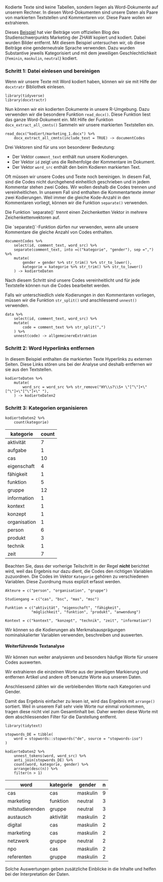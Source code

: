 Kodierte Texte sind keine Tabellen, sondern liegen als Word-Dokumente auf unserem Rechner. In diesen Word-Dokumenten sind unsere Daten als Paare von markierten Textstellen und Kommentaren vor. Diese Paare wollen wir extrahieren.

Dieses [Beispiel](https://moodle.zhaw.ch/mod/resource/view.php?id=703515) hat vier Beiträge vom offiziellen Blog des Studienschwerpunkts Marketing der ZHAW kopiert und kodiert. Dabei wurden Bilder entfernt. Mit diesem Beispiel untersuchen wir, ob diese Beiträge eine genderneutrale Sprache verwenden. Dazu wurden Substantive jeweils Kategorisiert und mit dem jeweiligen Geschlechtlichkeit (`feminin`, `maskulin`, `neutral`) kodiert. 

### Schritt 1: Datei einlesen und bereinigen

Wenn wir unsere Texte mit Word kodiert haben, können wir sie mit Hilfe der `docxtratr` Bibliothek einlesen. 

```
library(tidyverse)
library(docxtractr)
```

Nun können wir ein kodierten Dokumente in unsere R-Umgebung. Dazu verwenden wir die besondere Funktion `read_docx()`. Diese Funktion liest das ganze Word-Dokument ein. Mit Hilfe der Funktion `docx_extract_all_cmnts()` Sammeln wir unsere markierten Textstellen ein. 

```
read_docx("kodiert/marketing_1.docx") %>% 
    docx_extract_all_cmnts(include_text = TRUE) -> documentCodes
```

Drei Vektoren sind für uns von besonderer Bedeutung: 

- Der Vektor `comment_text` enthält nun unsere Kodierungen. 
- Der Vektor `id` zeigt uns die Reihenfolge der Kommentare im Dokument.
- Der Vektor `word_src` enthält den beim Kodieren markierten Text. 

Oft müssen wir unsere Codes und Texte noch bereinigen. In diesem Fall, sind die Codes nicht durchgehend einheitlich geschrieben und in jedem Kommentar stehen zwei Codes. Wir wollen deshalb die Codes trennen und vereinheitlichen. In unserem Fall sind enthalten die Kommentartexte *immer* zwei Kodierungen. Weil immer die gleiche Kode-Anzahl in den Kommentaren vorliegt, können wir die Funktion `separate()` verwenden. 

<p class="alert alert-success" markdown="1">
Die Funktion `separate()` trennt einen Zeichenketten Vektor in mehrere Zeichenkettenvektoren auf.
</p>

<p class="alert alert-danger" markdown="1">
Die `separate()`-Funktion dürfen nur verwenden, wenn alle unsere Kommentare die gleiche Anzahl von Codes enthalten. 
</p>

```
documentCodes %>%
    select(id, comment_text, word_src) %>% 
    separate(comment_text, into =c("kategorie", "gender"), sep =",") %>%
    mutate(
        gender = gender %>% str_trim() %>% str_to_lower(),
        kategorie = kategorie %>% str_trim() %>% str_to_lower()
    ) -> kodierteDaten
```

Nach diesem Schritt sind unsere Codes vereinheitlicht und für jede Textstelle können nun die Codes bearbeitet werden. 

Falls wir unterschiedlich viele Kodierungen in den Kommentaren vorliegen, müssen wir die Funktion `str_split()`  und anschliessend `unnest()` verwenden. 

```
data %>% 
    select(id, comment_text, word_src) %>% 
    mutate(
        code = comment_text %>% str_split(",")
    ) %>% 
    unnest(code) -> allgemeinereExtraktion
```

### Schritt 2: Word Hyperlinks entfernen

In diesem Beispiel enthalten die markierten Texte Hyperlinks zu externen Seiten. Diese Links stören uns bei  der Analyse und deshalb entfernen wir sie aus den Textstellen.

```
kodierteDaten %>%
    mutate(
        word_src = word_src %>% str_remove("HY\\s?\\S+ \"[^\"]+\"[^\"]+\"[^\"]+\" "),
    ) -> kodierteDaten2
```

### Schritt 3: Kategorien organisieren

```
kodierteDaten2 %>% 
    count(kategorie)
```

| kategorie | count | 
| --- | --- |
| aktivität | 7 |
| aufgabe |	1 |
| cas |	10 |
| eigenschaft |	4 |
| fähigkeit |	1 |
| funktion |	5 |
| gruppe |	12 |
| information |	1 |
| kontext |	1 |
| konzept |	1 |
| organisation |	1 |
| person |	6 |
| produkt |	3 |
| technik |	1 |
| zeit |	7 | 


Beachten Sie, dass der vorherige Teilschritt in der Regel **nicht** berichtet wird, weil das Ergebnis nur dazu dient, die Codes den richtigen Variablen zuzuordnen. 
Die Codes im Vektor `Kategorie` gehören zu verschiedenen Variablen. Diese Zuordnung muss explizit erfasst  werden.

```
Akteure = c("person", "organisation", "gruppe")

Studiengang = c("cas", "bsc", "mas", "msc")

Funktion = c("aktivität", "eigenschaft", "fähigkeit",
            "möglichkeit", "funktion", "produkt", "anwendung")

Kontext = c("kontext", "konzept", "technik", "zeit", "information")
```

Wir können so die Kodierungen als Merkmalsausprägungen nominalskalierter Variablen verwenden, beschreiben und auswerten. 


#### Weiterführende Textanalyse

Wir können nun weiter analysieren und besonders häufige Worte für unsere Codes auswerten.

Wir extrahieren die einzelnen Worte aus der jeweiligen Markierung und entfernen Artikel und andere oft benutzte Worte aus unseren Daten. 

Anschliessend zählen wir die verbleibenden Worte nach Kategorien und Gender.

Damit das Ergebnis einfacher zu lesen ist, wird das Ergebnis mit `arrange()` sortiert. Weil in unserem Fall sehr viele Worte nur einmal vorkommen, tragen diese nicht viel zum Gesamtinhalt bei. Daher werden diese Worte mit dem abschliessenden Filter für die Darstellung entfernt. 

```
library(tidytext)

stopwords_DE = tibble(
    word = stopwords::stopwords("de", source = "stopwords-iso")
)

kodierteDaten2 %>% 
    unnest_tokens(word, word_src) %>%
    anti_join(stopwords_DE) %>% 
    count(word, kategorie, gender) %>% 
    arrange(desc(n)) %>% 
    filter(n > 1)
```

| word | kategorie | gender | n |
| --- |  --- |  --- |  --- | 
| cas | cas | maskulin | 9 |
| marketing | funktion | neutral | 3 |
| mitstudierenden | gruppe | neutral | 3 |
| austausch | aktivität | maskulin | 2 |
| digital | cas | maskulin | 2 |
| marketing | cas | maskulin | 2 |
| netzwerk | gruppe | neutral | 2 |
| npo | cas | maskulin | 2 |
| referenten | gruppe | maskulin | 2 |

Solche Auswertungen geben zusätzliche Einblicke in die Inhalte und helfen bei der Interpretation der Daten. 